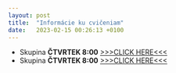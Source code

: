 ```yaml
---
layout: post
title:  "Informácie ku cvičeniam"
date:   2023-02-15 00:26:13 +0100
---
```

- Skupina <b>ČTVRTEK 8:00</b> [>>>CLICK HERE<<<](http://maslarova.github.io/cvicenie1/skup8NME.pdf)
- Skupina <b>ČTVRTEK 8:00</b> [>>>CLICK HERE<<<](http://maslarova.github.io/obecne/skup10NME.pdf)

<!--
<b>Podmienky na splnenie zápočtu<b/> <br>

- Posledný týždeň v semestri bude kontrola dochádzkových úloh. <br>
- Odovzdanie 10/12 a viac dochádzkových úloh = automatické uznanie zápočtu. 
- Pri splnení 9/12 dochádzkových úloh = študent dostane 1 extra zápočtovú úlohu, po jej vypracovaní dostane zápočet.
- Pri splnení 8/12 dochádzkových úloh = študent dostane 2 extra zápočtové úlohy, po ich vypracovaní dostane zápočet.
- Pri splnení 7/12 a menej dochádzkových úloh = študent nemá nárok na zápočet. 
- Dochádzkové úlohy musíte odovzdať a vypracovať včas, <span style="color:red">DEADLINE STREDA 23:59:59 NASLEDUJÚCI TÝŽDEŇ od zadania úlohy</span>. Na vypracovanie máte teda vždy cca týždeň času. 
- Každý študent má výhodu 1 žolíka: Úlohu odovzdať o týždeň později (ďalšia streda do polnoci), pokiaľ z nejakého dôvodu nestíha. Môže ho využiť len 1x počas semestra!!!
- V prípade prechodu na prezenčnú výuku sa body za dochádzkové úlohy nahradia klasickou dochádzkou (prezencia na hodine), ostatné pravidlá zostávajú.


<b>Poznámky k zápočtu:<b/> <br>

- Každý štvrtok v priebehu dňa zverejníme spolu s novými materiálmi novú úlohu (väčšinou programovanie, ale môže mať i inú formu).
- Konzultácie ohľadom preberanej látky a dochádzkových úloh prebiehajú počas celého týždňa, keď máme čas; preferovaný typ komunikácie : Nechajte nám správu v MS Teams chat. Možnosť konzultácie aj video-formou, pokiaľ Vám to viac vyhovuje - treba sa ale dopredu dohodnúť a naplánovať s cvičiacim. Nebojte sa pýtať!  
- V stredu večer je možnosť nadmerného preťaženia cvičiacich - odporúčanie venovať sa úlohe o čosi skôr - je možnosť, že Vám nestihneme odpovedať pred uzávierkou úlohy a nestihnete ju preto odovzdať!
- Riešenie  úlohy posielajte do CHATU v MS Teams tomu cvičiacemu, ktorý Vám ju zadal do Posts v MS Teams (prvých 6 týždňov Dominika a ďalších 6 Robo). Ak z nejakého dôvodu  chcete použivať radšej napr. mail, oznámte nám to v prvý týždeň!
- Programovať sa bude v Matlabe, ak však chcete použiť iný jazyk (napr. Python) pri odovzdávaní úloh, nemáme s tým problém, len nám o tom napíšte v prvý týždeň, aby sme mali prehľad. 
- Väčšina materiálov bude na webových stránkach maslarova.github.io a babjarob.github.io, ale vždy sa na to odkážeme na nástenke v MS Teams. 
- Zápočtové úlohy môžu byť mierne náročnejšie než tie dochádzkové, odporúčame teda priebežne plniť dochádzkové úlohy.
-->






